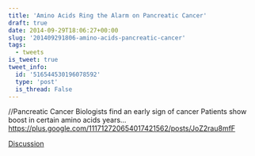 ```yaml
---
title: 'Amino Acids Ring the Alarm on Pancreatic Cancer'
draft: true
date: 2014-09-29T18:06:27+00:00
slug: '201409291806-amino-acids-pancreatic-cancer'
tags:
  - tweets
is_tweet: true
tweet_info:
  id: '516544530196078592'
  type: 'post'
  is_thread: False
---
```




//Pancreatic Cancer  Biologists find an early sign of cancer  Patients show boost in certain amino acids years… <https://plus.google.com/111712720654017421562/posts/JoZ2rau8mfF>

[Discussion](https://x.com/sytelus/status/516544530196078592)
